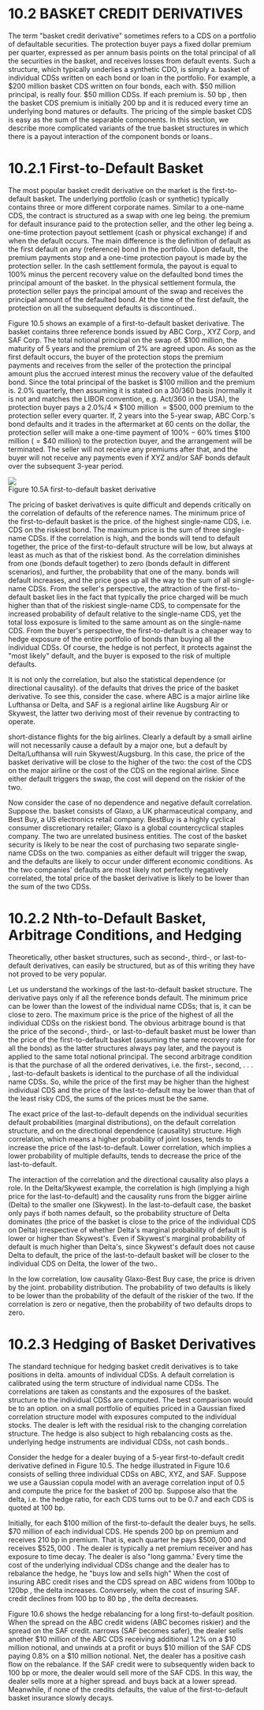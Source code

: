 # 10.2 BASKET CREDIT DERIVATIVES  

The term "basket credit derivative" sometimes refers to a CDS on a portfolio of defaultable securities. The protection buyer pays a fixed dollar premium per quarter, expressed as per annum basis points on the total principal of all the securities in the basket, and receives losses from default events. Such a structure, which typically underlies a synthetic CDO, is simply a. basket of individual CDSs written on each bond or loan in the portfolio. For example, a $\$200$ million basket CDS written on four bonds, each with. $\$50$ million principal, is really four. $\$50$ million CDSs. If each premium is. $50~\mathrm{bp}$ , then the basket CDS premium is initially $200~\mathrm{bp}$ and it is reduced every time an underlying bond matures or defaults. The pricing of the simple basket CDS is easy as the sum of the separable components. In this section, we describe more complicated variants of the true basket structures in which there is a payout interaction of the component bonds or loans..  

# 10.2.1 First-to-Default Basket  

The most popular basket credit derivative on the market is the first-to-default basket. The underlying portfolio (cash or synthetic) typically contains three or more different corporate names. Similar to a one-name CDS, the contract is structured as a swap with one leg being. the premium for default insurance paid to the protection seller, and the other leg being a. one-time protection payout settlement (cash or physical exchange) if and when the default occurs. The main difference is the definition of default as the first default on any (reference) bond in the portfolio. Upon default, the premium payments stop and a one-time protection payout is made by the protection seller. In the cash settlement formula, the payout is equal to $100\%$ minus the percent recovery value on the defaulted bond times the principal amount of the basket. In the physical settlement formula, the protection seller pays the principal amount of the swap and receives the principal amount of the defaulted bond. At the time of the first default, the protection on all the subsequent defaults is discontinued..  

Figure 10.5 shows an example of a first-to-default basket derivative. The basket contains three reference bonds issued by ABC Corp., XYZ Corp, and SAF Corp. The total notional principal on the swap of. $\$100$ million, the maturity of 5 years and the premium of $2\%$ are agreed upon. As soon as the first default occurs, the buyer of the protection stops the premium payments and receives from the seller of the protection the principal amount plus the accrued interest minus the recovery value of the defaulted bond. Since the total principal of the basket is $\$100$ million and the premium is. $2.0\%$ quarterly, then assuming it is stated on a 30/360 basis (normally it is not and matches the LIBOR convention, e.g. Act/360 in the USA), the protection buyer pays a $2.0\%/4\times\$100$ million $=\$500,000$ premium to the protection seller every quarter. If, 2 years into the 5-year swap, ABC Corp.'s bond defaults and it trades in the aftermarket at 60 cents on the dollar, the protection seller will make a one-time payment of $100\%-60\%$ times $\$100$ million $\textstyle(=\$40$ million) to the protection buyer, and the arrangement will be terminated. The seller will not receive any premiums after that, and the buyer will not receive any payments even if XYZ and/or SAF bonds default over the subsequent 3-year period.  

![](a940d347461ff22a94ec89a022763544efcb3f218d5de40a564ddd173a1fc3b2.jpg)  
Figure 10.5A first-to-default basket derivative  

The pricing of basket derivatives is quite difficult and depends critically on the correlation of defaults of the reference names. The minimum price of the first-to-default basket is the price. of the highest single-name CDS, i.e. CDS on the riskiest bond. The maximum price is the sum of three single-name CDSs. If the correlation is high, and the bonds will tend to default together, the price of the first-to-default structure will be low, but always at least as much as that of the riskiest bond. As the correlation diminishes from one (bonds default together) to zero (bonds default in different scenarios), and further, the probability that one of the many. bonds will default increases, and the price goes up all the way to the sum of all single-name CDSs. From the seller's perspective, the attraction of the first-to-default basket lies in the fact that typically the price charged will be much higher than that of the riskiest single-name CDS, to compensate for the increased probability of default relative to the single-name CDS, yet the total loss exposure is limited to the same amount as on the single-name CDS. From the buyer's perspective, the first-to-default is a cheaper way to hedge exposure of the entire portfolio of bonds than buying all the individual CDSs. Of course, the hedge is not perfect, it protects against the "most likely" default, and the buyer is exposed to the risk of multiple defaults.  

It is not only the correlation, but also the statistical dependence (or directional causality). of the defaults that drives the price of the basket derivative. To see this, consider the case. where ABC is a major airline like Lufthansa or Delta, and SAF is a regional airline like Augsburg Air or Skywest, the latter two deriving most of their revenue by contracting to operate.  

short-distance flights for the big airlines. Clearly a default by a small airline will not necessarily cause a default by a major one, but a default by Delta/Lufthansa will ruin Skywest/Augsburg. In this case, the price of the basket derivative will be close to the higher of the two: the cost of the CDS on the major airline or the cost of the CDS on the regional airline. Since either default triggers the swap, the cost will depend on the riskier of the two.  

Now consider the case of no dependence and negative default correlation. Suppose the. basket consists of Glaxo, a UK pharmaceutical company, and Best Buy, a US electronics retail company. BestBuy is a highly cyclical consumer discretionary retailer; Glaxo is a global countercyclical staples company. The two are unrelated business entities. The cost of the basket security is likely to be near the cost of purchasing two separate single-name CDSs on the two. companies as either default will trigger the swap, and the defaults are likely to occur under different economic conditions. As the two companies' defaults are most likely not perfectly negatively correlated, the total price of the basket derivative is likely to be lower than the sum of the two CDSs.  

# 10.2.2 Nth-to-Default Basket, Arbitrage Conditions, and Hedging  

Theoretically, other basket structures, such as second-, third-, or last-to-default derivatives, can easily be structured, but as of this writing they have not proved to be very popular.  

Let us understand the workings of the last-to-default basket structure. The derivative pays only if all the reference bonds default. The minimum price can be lower than the lowest of the individual name CDSs; that is, it can be close to zero. The maximum price is the price of the highest of all the individual CDSs on the riskiest bond. The obvious arbitrage bound is that the price of the second-, third-, or last-to-default basket must be lower than the price of the first-to-default basket (assuming the same recovery rate for all the bonds) as the latter structures always pay later, and the payout is applied to the same total notional principal. The second arbitrage condition is that the purchase of all the ordered derivatives, i.e. the first-, second, . . . , last-to-default baskets is identical to the purchase of all the individual name CDSs. So, while the price of the first may be higher than the highest individual CDS and the price of the last-to-default may be lower than that of the least risky CDS, the sums of the prices must be the same.  

The exact price of the last-to-default depends on the individual securities default probabilities (marginal distributions), on the default correlation structure, and on the directional dependence (causality) structure. High correlation, which means a higher probability of joint losses, tends to increase the price of the last-to-default. Lower correlation, which implies a lower probability of multiple defaults, tends to decrease the price of the last-to-default.  

The interaction of the correlation and the directional causality also plays a role. In the Delta/Skywest example, the correlation is high (implying a high price for the last-to-default) and the causality runs from the bigger airline (Delta) to the smaller one (Skywest). In the last-to-default case, the basket only pays if both names default, so the probability structure of Delta dominates (the price of the basket is close to the price of the individual CDS on Delta) irrespective of whether Delta's marginal probability of default is lower or higher than Skywest's. Even if Skywest's marginal probability of default is much higher than Delta's, since Skywest's default does not cause Delta to default, the price of the last-to-default basket will be closer to the individual CDS on Delta, the lower of the two..  

In the low correlation, low causality Glaxo-Best Buy case, the price is driven by the joint. probability distribution. The probability of two defaults is likely to be lower than the probability of the default of the riskier of the two. If the correlation is zero or negative, then the probability of two defaults drops to zero.  

# 10.2.3 Hedging of Basket Derivatives  

The standard technique for hedging basket credit derivatives is to take positions in delta. amounts of individual CDSs. A default correlation is calibrated using the term structure of individual name CDSs. The correlations are taken as constants and the exposures of the basket. structure to the individual CDSs are computed. The best comparison would be to an option. on a small portfolio of equities priced in a Gaussian fixed correlation structure model with exposures computed to the individual stocks. The dealer is left with the residual risk to the changing correlation structure. The hedge is also subject to high rebalancing costs as the. underlying hedge instruments are individual CDSs, not cash bonds..  

Consider the hedge for a dealer buying of a 5-year first-to-default credit derivative defined in Figure 10.5. The hedge illustrated in Figure 10.6 consists of selling three individual CDSs on ABC, XYZ, and SAF. Suppose we use a Gaussian copula model with an average correlation input of 0.5 and compute the price for the basket of 200 bp. Suppose also that the delta, i.e. the hedge ratio, for each CDS turns out to be 0.7 and each CDS is quoted at 100 bp.  

Initially, for each $\$100$ million of the first-to-default the dealer buys, he sells. $\$70$ million of each individual CDS. He spends 200 bp on premium and receives 210 bp in premium. That is, each quarter he pays $\$500,000$ and receives $\$525,000$ . The dealer is typically a net premium receiver and has exposure to time decay. The dealer is also "long gamma.' Every time the cost of the underlying individual CDSs change and the dealer has to rebalance the hedge, he "buys low and sells high" When the cost of insuring ABC credit rises and the CDS spread on ABC widens from $100\mathrm{bp}$ to $120\mathrm{bp}$ , the delta increases. Conversely, when the cost of insuring SAF. credit declines from 100 bp to $80~\mathrm{bp}$ , the delta decreases.  

Figure 10.6 shows the hedge rebalancing for a long first-to-default position. When the spread on the ABC credit widens (ABC becomes riskier) and the spread on the SAF credit. narrows (SAF becomes safer), the dealer sells another $\$10$ million of the ABC CDS receiving additional $1.2\%$ on a $\$10$ million notional, and unwinds at a profit or buys $\$10$ million of the SAF CDS paying $0.8\%$ on a $\$10$ million notional. Net, the dealer has a positive cash flow on the rebalance. If the SAF credit were to subsequently widen back to 100 bp or more, the dealer would sell more of the SAF CDS. In this way, the dealer sells more at a higher spread. and buys back at a lower spread. Meanwhile, if none of the credits defaults, the value of the first-to-default basket insurance slowly decays.  
